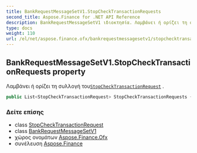 ```yaml
---
title: BankRequestMessageSetV1.StopCheckTransactionRequests
second_title: Aspose.Finance for .NET API Reference
description: BankRequestMessageSetV1 ιδιοκτησία. Λαμβάνει ή ορίζει τη συλλογή τουStopCheckTransactionRequest .
type: docs
weight: 110
url: /el/net/aspose.finance.ofx/bankrequestmessagesetv1/stopchecktransactionrequests/
---
```

## BankRequestMessageSetV1.StopCheckTransactionRequests property

Λαμβάνει ή ορίζει τη συλλογή του[`StopCheckTransactionRequest`](../../../aspose.finance.ofx.bank/stopchecktransactionrequest/) .

```csharp
public List<StopCheckTransactionRequest> StopCheckTransactionRequests { get; set; }
```

### Δείτε επίσης

* class [StopCheckTransactionRequest](../../../aspose.finance.ofx.bank/stopchecktransactionrequest/)
* class [BankRequestMessageSetV1](../)
* χώρος ονομάτων [Aspose.Finance.Ofx](../../bankrequestmessagesetv1/)
* συνέλευση [Aspose.Finance](../../../)


